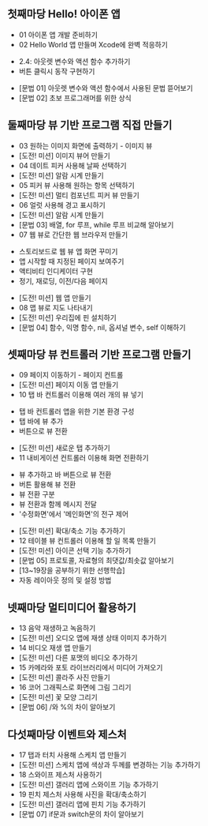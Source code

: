 ## 첫째마당 Hello! 아이폰 앱
* 01 아이폰 앱 개발 준비하기
* 02 Hello World 앱 만들며 Xcode에 완벽 적응하기
 - 2.4: 아웃렛 변수와 액션 함수 추가하기
 - 버튼 클릭시 동작 구현하기
* [문법 01] 아웃렛 변수와 액션 함수에서 사용된 문법 뜯어보기
* [문법 02] 초보 프로그래머를 위한 상식


## 둘째마당 뷰 기반 프로그램 직접 만들기
* 03 원하는 이미지 화면에 출력하기 - 이미지 뷰
* [도전! 미션] 이미지 뷰어 만들기
* 04 데이트 피커 사용해 날짜 선택하기
* [도전! 미션] 알람 시계 만들기
* 05 피커 뷰 사용해 원하는 항목 선택하기
* [도전! 미션] 멀티 컴포넌트 피커 뷰 만들기
* 06 얼럿 사용해 경고 표시하기
* [도전! 미션] 알람 시계 만들기
* [문법 03] 배열, for 루프, while 루프 비교해 알아보기
* 07 웹 뷰로 간단한 웹 브라우저 만들기
 - 스토리보드로 웹 뷰 앱 화면 꾸미기
 - 앱 시작할 때 지정된 페이지 보여주기
 - 액티비티 인디케이터 구현
 - 정기, 재로딩, 이전/다음 페이지
* [도전! 미션] 웹 앱 만들기
* 08 맵 뷰로 지도 나타내기
* [도전! 미션] 우리집에 핀 설치하기
* [문법 04] 함수, 익명 함수, nil, 옵셔널 변수, self 이해하기


## 셋째마당 뷰 컨트롤러 기반 프로그램 만들기
* 09 페이지 이동하기 - 페이지 컨트롤
* [도전! 미션] 페이지 이동 앱 만들기
* 10 탭 바 컨트롤러 이용해 여러 개의 뷰 넣기
 - 탭 바 컨트롤러 앱을 위한 기본 환경 구성
 - 탭 바에 뷰 추가
 - 버튼으로 뷰 전환
* [도전! 미션] 새로운 탭 추가하기
* 11 내비게이션 컨트롤러 이용해 화면 전환하기
 - 뷰 추가하고 바 버튼으로 뷰 전환
 - 버튼 활용해 뷰 전환
 - 뷰 전환 구분
 - 뷰 전환과 함께 메시지 전달
 - '수정화면'에서 '메인화면'의 전구 제어
* [도전! 미션] 확대/축소 기능 추가하기
* 12 테이블 뷰 컨트롤러 이용해 할 일 목록 만들기
* [도전! 미션] 아이콘 선택 기능 추가하기
* [문법 05] 프로토콜, 자료형의 최댓값/최솟값 알아보기
* [13~19장을 공부하기 위한 선행학습]
* 자동 레이아웃 정의 및 설정 방법


## 넷째마당 멀티미디어 활용하기
* 13 음악 재생하고 녹음하기
* [도전! 미션] 오디오 앱에 재생 상태 이미지 추가하기
* 14 비디오 재생 앱 만들기
* [도전! 미션] 다른 포맷의 비디오 추가하기
* 15 카메라와 포토 라이브러리에서 미디어 가져오기
* [도전! 미션] 콜라주 사진 만들기
* 16 코어 그래픽스로 화면에 그림 그리기
* [도전! 미션] 꽃 모양 그리기
* [문법 06] /와 %의 차이 알아보기


## 다섯째마당 이벤트와 제스처
* 17 탭과 터치 사용해 스케치 앱 만들기
* [도전! 미션] 스케치 앱에 색상과 두께를 변경하는 기능 추가하기
* 18 스와이프 제스처 사용하기
* [도전! 미션] 갤러리 앱에 스와이프 기능 추가하기
* 19 핀치 제스처 사용해 사진을 확대/축소하기
* [도전! 미션] 갤러리 앱에 핀치 기능 추가하기
* [문법 07] if문과 switch문의 차이 알아보기